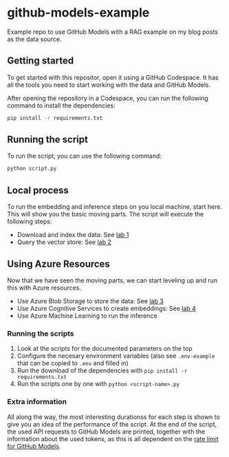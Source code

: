 # github-models-example
Example repo to use GitHub Models with a RAG example on my blog posts as the data source.

## Getting started
To get started with this repositor, open it using a GitHub Codespace. It has all the tools you need to start working with the data and GitHub Models.

After opening the repository in a Codespace, you can run the following command to install the dependencies:

```bash
pip install -r requirements.txt
```

## Running the script
To run the script, you can use the following command:

```bash
python script.py
```

## Local process
To run the embedding and inference steps on you local machine, start here. This will show you the basic moving parts.
The script will execute the following steps:

- Download and index the data: See [lab 1](/labs/Lab%201%20-%20Download%20and%20index%20the%20data.md)
- Query the vector store: See [lab 2](/labs/Lab%202%20-%20Query%20the%20vector%20store.md)

## Using Azure Resources
Now that we have seen the moving parts, we can start leveling up and run this with Azure resources.

- Use Azure Blob Storage to store the data: See [lab 3](/labs/Lab%203%20-%20Upload%20the%20data%20into%20blob%20storage.md)
- Use Azure Cognitive Services to create embeddings: See [lab 4](/labs/Lab%204%20-%20Create%20embeddings%20with%20Azure%20OpenAI.md)
- Use Azure Machine Learning to run the inference

### Running the scripts
1. Look at the scripts for the documented parameters on the top
1. Configure the necesary environment variables (also see `.env-example` that can be copied to `.env` and filled in)
1. Run the download of the dependencies with `pip install -r requirements.txt`
1. Run the scripts one by one with `python <script-name>.py`

### Extra information
All along the way, the most interesting durationss for each step is shown to give you an idea of the performance of the script.
At the end of the script, the used API requests to GitHub Models are printed, together with the information about the used tokens, as this is all dependent on the [rate limit for GitHub Models](https://docs.github.com/en/github-models/prototyping-with-ai-models#rate-limits).
